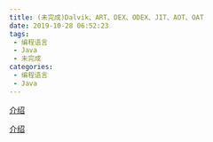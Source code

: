 ```yaml
---
title: (未完成)Dalvik、ART、DEX、ODEX、JIT、AOT、OAT
date: 2019-10-28 06:52:23
tags: 
 - 编程语言
 - Java
 - 未完成
categories: 
 - 编程语言
 - Java
---
```


[介绍](https://blog.csdn.net/Strange_Monkey/article/details/85019528)

[介绍](https://www.jianshu.com/p/ac079e7fc412)
